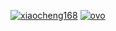 [![xiaocheng168](https://github-readme-stats.vercel.app/api?username=xiaocheng168)](https://github.com/xiaocheng168)
[![ovo](https://github-readme-stats.vercel.app/api/top-langs/?username=xiaocheng168)](https://github.com/xiaocheng168)
